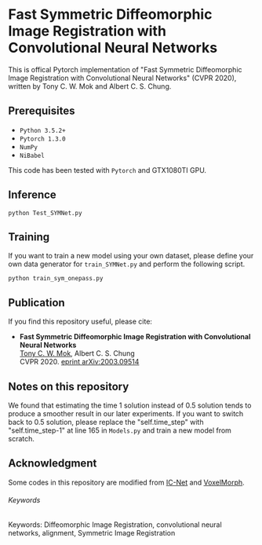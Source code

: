 # Fast Symmetric Diffeomorphic Image Registration with Convolutional Neural Networks

This is offical Pytorch implementation of "Fast Symmetric Diffeomorphic Image Registration with Convolutional Neural Networks" (CVPR 2020), written by Tony C. W. Mok and Albert C. S. Chung.

## Prerequisites
- `Python 3.5.2+`
- `Pytorch 1.3.0`
- `NumPy`
- `NiBabel`

This code has been tested with `Pytorch` and GTX1080TI GPU.

## Inference
```
python Test_SYMNet.py
```

## Training
If you want to train a new model using your own dataset, please define your own data generator for `train_SYMNet.py` and perform the following script.

```
python train_sym_onepass.py
```

## Publication
If you find this repository useful, please cite:

- **Fast Symmetric Diffeomorphic Image Registration with Convolutional Neural Networks**  
[Tony C. W. Mok](https://cwmok.github.io/ "Tony C. W. Mok"), Albert C. S. Chung  
CVPR 2020. [eprint arXiv:2003.09514](https://arxiv.org/abs/2003.09514 "eprint arXiv:2003.09514")

## Notes on this repository
We found that estimating the time 1 solution instead of 0.5 solution tends to produce a smoother result in our later experiments. If you want to switch back to 0.5 solution, please replace the "self.time_step" with "self.time_step-1" at line 165 in `Models.py` and train a new model from scratch.

## Acknowledgment
Some codes in this repository are modified from [IC-Net](https://github.com/zhangjun001/ICNet) and [VoxelMorph](https://github.com/voxelmorph/voxelmorph).

###### Keywords
Keywords: Diffeomorphic Image Registration, convolutional neural networks, alignment, Symmetric Image Registration
